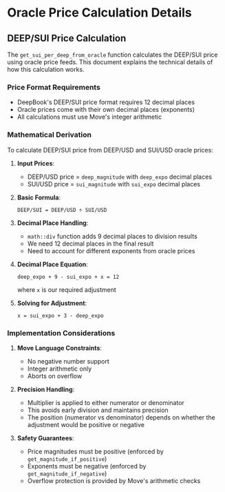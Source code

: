 # Oracle Price Calculation Details

## DEEP/SUI Price Calculation

The `get_sui_per_deep_from_oracle` function calculates the DEEP/SUI price using oracle price feeds. This document explains the technical details of how this calculation works.

### Price Format Requirements

- DeepBook's DEEP/SUI price format requires 12 decimal places
- Oracle prices come with their own decimal places (exponents)
- All calculations must use Move's integer arithmetic

### Mathematical Derivation

To calculate DEEP/SUI price from DEEP/USD and SUI/USD oracle prices:

1. **Input Prices**:

   - DEEP/USD price = `deep_magnitude` with `deep_expo` decimal places
   - SUI/USD price = `sui_magnitude` with `sui_expo` decimal places

2. **Basic Formula**:

   ```
   DEEP/SUI = DEEP/USD ÷ SUI/USD
   ```

3. **Decimal Place Handling**:

   - `math::div` function adds 9 decimal places to division results
   - We need 12 decimal places in the final result
   - Need to account for different exponents from oracle prices

4. **Decimal Place Equation**:

   ```
   deep_expo + 9 - sui_expo + x = 12
   ```

   where `x` is our required adjustment

5. **Solving for Adjustment**:
   ```
   x = sui_expo + 3 - deep_expo
   ```

### Implementation Considerations

1. **Move Language Constraints**:

   - No negative number support
   - Integer arithmetic only
   - Aborts on overflow

2. **Precision Handling**:

   - Multiplier is applied to either numerator or denominator
   - This avoids early division and maintains precision
   - The position (numerator vs denominator) depends on whether the adjustment would be positive or negative

3. **Safety Guarantees**:
   - Price magnitudes must be positive (enforced by `get_magnitude_if_positive`)
   - Exponents must be negative (enforced by `get_magnitude_if_negative`)
   - Overflow protection is provided by Move's arithmetic checks
